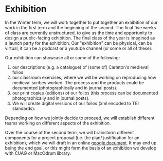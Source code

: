 # Exhibition

In the Winter term, we will work together to put together an exhibition of our work in the first term and the beginning of the second. The final five weeks of class are currently unstructured, to give us the time and opportunity to design a public-facing exhibition. The final class of the year is imagined as a launch party for the exhibition. Our "exhibition" can be physical, can be virtual, it can be a podcast or a youtube channel (or some or all of these).&#x20;

Our exhibition can showcase all or some of the following:

1. our descriptions (e.g. a catalogue) of (some of) Carleton's medieval folios&#x20;
2. &#x20;our classroom exercises, where we will be working on reproducing how medieval scribes worked. The process and the products could be documented (photographically and in journal posts).
3. our print copies (editions) of our folios (this process can be documented photographically and in journal posts).&#x20;
4. We will create digital versions of our folios (xml encoded to TEI standards).

Depending on how we jointly decide to proceed, we will establish different teams working on different aspects of the exhibition.&#x20;

Over the course of the second term, we will brainstorm different components for a project proposal (i.e. the plan/ justification for an exhibition), which we will draft in an online [google document](https://docs.google.com/document/d/1AXB4XI8MEZqDe838scWus\_SCO1l2SWm5mxj2\_8lfFU8/edit?usp=sharing). It may end up being the end goal, or this might form the basis of an exhibition we develop with CUAG or MacOdrum library. &#x20;

